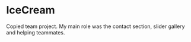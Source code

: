 # IceCream
Copied team project. 
My main role was the contact section, slider gallery and helping teammates.

